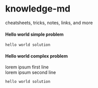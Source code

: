 # knowledge-md
cheatsheets, tricks, notes, links, and more


#### Hello world simple problem
```
hello world solution
```


#### Hello world complex problem
lorem ipsum first line <br/>
lorem ipsum second line <br/>
```
hello world solution
```

